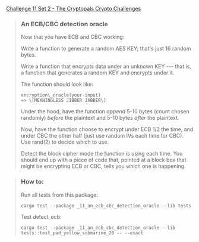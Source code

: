 [Challenge 11 Set 2 - The Cryptopals Crypto Challenges](https://cryptopals.com/sets/2/challenges/11)

> ### An ECB/CBC detection oracle
>
> Now that you have ECB and CBC working:
>
> Write a function to generate a random AES KEY; that's just 16 random bytes.
>
> Write a function that encrypts data under an unknown KEY --- that is, a function that generates a random KEY and encrypts under it.
>
> The function should look like:
>
>     encryption\_oracle(your-input)
>     => \[MEANINGLESS JIBBER JABBER\]
>
> Under the hood, have the function _append_ 5-10 bytes (count chosen randomly) _before_ the plaintext and 5-10 bytes _after_ the plaintext.
>
> Now, have the function choose to encrypt under ECB 1/2 the time, and under CBC the other half (just use random IVs each time for CBC). Use rand(2) to decide which to use.
>
> Detect the block cipher mode the function is using each time. You should end up with a piece of code that, pointed at a block box that might be encrypting ECB or CBC, tells you which one is happening.

> ### How to:
> Run all tests from this package:
>
>     cargo test --package _11_an_ecb_cbc_detection_oracle --lib tests
>
> Test detect_ecb:
>
>     cargo test --package _11_an_ecb_cbc_detection_oracle --lib tests::test_pad_yellow_submarine_20 -- --exact
>
